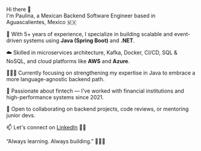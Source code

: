 Hi there 👋  
I'm Paulina, a Mexican Backend Software Engineer based in Aguascalientes, Mexico 🇲🇽

🔭 With 5+ years of experience, I specialize in building scalable and event-driven systems using **Java (Spring Boot)** and **.NET**.  

☁️ Skilled in microservices architecture, Kafka, Docker, CI/CD, SQL & NoSQL, and cloud platforms like **AWS** and **Azure**.

👩🏾‍💻 Currently focusing on strengthening my expertise in Java to embrace a more language-agnostic backend path.

💸 Passionate about fintech — I've worked with financial institutions and high-performance systems since 2021.

🤝 Open to collaborating on backend projects, code reviews, or mentoring junior devs.

📫 Let's connect on [LinkedIn](https://www.linkedin.com/in/paulina-g-319981121) 🌹💖

“Always learning. Always building.” 🐱‍👤✨
